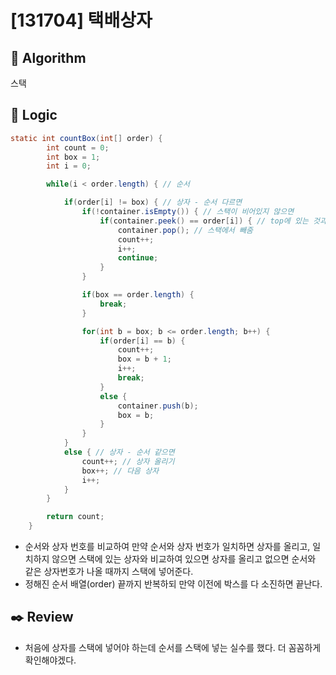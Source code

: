 # [131704] 택배상자

## :pushpin: **Algorithm**

스택

## :round_pushpin: **Logic**

```java
static int countBox(int[] order) {
		int count = 0;
		int box = 1;
		int i = 0;

		while(i < order.length) { // 순서

			if(order[i] != box) { // 상자 - 순서 다르면
				if(!container.isEmpty()) { // 스택이 비어있지 않으면
					if(container.peek() == order[i]) { // top에 있는 것과 같으면
						container.pop(); // 스택에서 빼줌
						count++;
						i++;
						continue;
					}
				}

				if(box == order.length) {
					break;
				}

				for(int b = box; b <= order.length; b++) {
					if(order[i] == b) {
						count++;
						box = b + 1;
						i++;
						break;
					}
					else {
						container.push(b);
						box = b;
					}
				}
			}
			else { // 상자 - 순서 같으면
				count++; // 상자 올리기
				box++; // 다음 상자
				i++;
			}
		}

		return count;
	}
```

- 순서와 상자 번호를 비교하여 만약 순서와 상자 번호가 일치하면 상자를 올리고, 일치하지 않으면 스택에 있는 상자와 비교하여 있으면 상자를 올리고 없으면 순서와 같은 상자번호가 나올 때까지 스택에 넣어준다.
- 정해진 순서 배열(order) 끝까지 반복하되 만약 이전에 박스를 다 소진하면 끝난다.

## :black_nib: **Review**

- 처음에 상자를 스택에 넣어야 하는데 순서를 스택에 넣는 실수를 했다. 더 꼼꼼하게 확인해야겠다.
